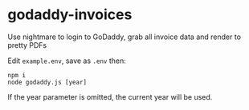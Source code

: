 # godaddy-invoices

Use nightmare to login to GoDaddy, grab all invoice data and render to pretty PDFs

Edit `example.env`, save as `.env` then:

```
npm i
node godaddy.js [year]
```

If the year parameter is omitted, the current year will be used.
